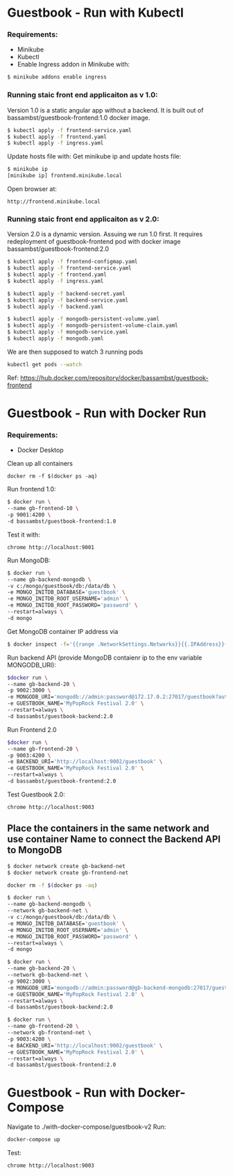# Guestbook - Run with Kubectl

### Requirements:
- Minikube
- Kubectl
- Enable Ingress addon in Minikube with: 
```sh
$ minikube addons enable ingress
```

### Running staic front end applicaiton as v 1.0:
Version 1.0 is a static angular app without a backend. It is built out of bassambst/guestbook-frontend:1.0 docker image. 
```sh
$ kubectl apply -f frontend-service.yaml
$ kubectl apply -f frontend.yaml
$ kubectl apply -f ingress.yaml
```
Update hosts file with:
Get minikube ip and update hosts file:
```sh
$ minikube ip
[minikube ip] frontend.minikube.local
```
Open browser at:
```
http://frontend.minikube.local
```
### Running staic front end applicaiton as v 2.0:
Version 2.0 is a dynamic version. Assuing we run 1.0 first. It requires redeployment of guestbook-frontend pod with docker image bassambst/guestbook-frontend:2.0

```sh
$ kubectl apply -f frontend-configmap.yaml
$ kubectl apply -f frontend-service.yaml
$ kubectl apply -f frontend.yaml
$ kubectl apply -f ingress.yaml

$ kubectl apply -f backend-secret.yaml
$ kubectl apply -f backend-service.yaml
$ kubectl apply -f backend.yaml

$ kubectl apply -f mongodb-persistent-volume.yaml
$ kubectl apply -f mongodb-persistent-volume-claim.yaml
$ kubectl apply -f mongodb-service.yaml
$ kubectl apply -f mongodb.yaml
```
We are then supposed to watch 3 running pods
```sh
kubectl get pods --watch
```
Ref:
https://hub.docker.com/repository/docker/bassambst/guestbook-frontend

# Guestbook - Run with Docker Run

### Requirements:
- Docker Desktop

Clean up all containers
```
docker rm -f $(docker ps -aq)
```

Run frontend 1.0:
```sh
$ docker run \
--name gb-frontend-10 \
-p 9001:4200 \
-d bassambst/guestbook-frontend:1.0
```
Test it with:
```
chrome http://localhost:9001
```

Run MongoDB:
```sh
$ docker run \
--name gb-backend-mongodb \
-v c:/mongo/guestbook/db:/data/db \
-e MONGO_INITDB_DATABASE='guestbook' \
-e MONGO_INITDB_ROOT_USERNAME='admin' \
-e MONGO_INITDB_ROOT_PASSWORD='password' \
--restart=always \
-d mongo
```

Get MongoDB container IP address via
```sh
$ docker inspect -f='{{range .NetworkSettings.Networks}}{{.IPAddress}}{{end}}' gb-backend-mongodb
```

Run backend API (provide MongoDB contaienr ip to the env variable MONGODB_URI):
```sh
$docker run \
--name gb-backend-20 \
-p 9002:3000 \
-e MONGODB_URI='mongodb://admin:password@172.17.0.2:27017/guestbook?authSource=admin' \
-e GUESTBOOK_NAME='MyPopRock Festival 2.0' \
--restart=always \
-d bassambst/guestbook-backend:2.0
```

Run Frontend 2.0
```sh
$docker run \
--name gb-frontend-20 \
-p 9003:4200 \
-e BACKEND_URI='http://localhost:9002/guestbook' \
-e GUESTBOOK_NAME='MyPopRock Festival 2.0' \
--restart=always \
-d bassambst/guestbook-frontend:2.0

```
Test Guestbook 2.0:
```
chrome http://localhost:9003
```

## Place the containers in the same network and use container Name to connect the Backend API to MongoDB
```sh
$ docker network create gb-backend-net
$ docker network create gb-frontend-net

docker rm -f $(docker ps -aq)

$ docker run \
--name gb-backend-mongodb \
--network gb-backend-net \
-v c:/mongo/guestbook/db:/data/db \
-e MONGO_INITDB_DATABASE='guestbook' \
-e MONGO_INITDB_ROOT_USERNAME='admin' \
-e MONGO_INITDB_ROOT_PASSWORD='password' \
--restart=always \
-d mongo

$ docker run \
--name gb-backend-20 \
--network gb-backend-net \
-p 9002:3000 \
-e MONGODB_URI='mongodb://admin:password@gb-backend-mongodb:27017/guestbook?authSource=admin' \
-e GUESTBOOK_NAME='MyPopRock Festival 2.0' \
--restart=always \
-d bassambst/guestbook-backend:2.0

$ docker run \
--name gb-frontend-20 \
--network gb-frontend-net \
-p 9003:4200 \
-e BACKEND_URI='http://localhost:9002/guestbook' \
-e GUESTBOOK_NAME='MyPopRock Festival 2.0' \
--restart=always \
-d bassambst/guestbook-frontend:2.0

```

# Guestbook - Run with Docker-Compose
Navigate to ./with-docker-compose/guestbook-v2
Run:
```sh
docker-compose up
```
Test:
```sh
chrome http://localhost:9003
```
